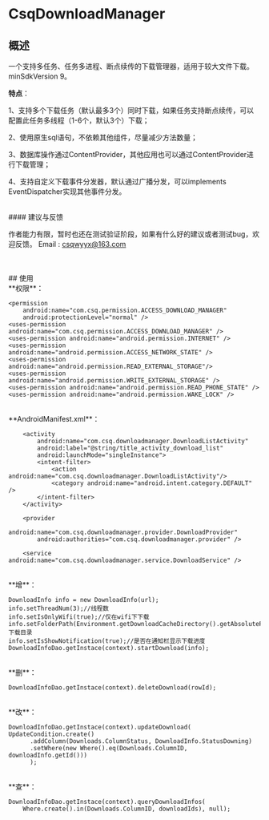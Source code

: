 # CsqDownloadManager


## 概述

一个支持多任务、任务多进程、断点续传的下载管理器，适用于较大文件下载。minSdkVersion 9。


**特点**：

1、支持多个下载任务（默认最多3个）同时下载，如果任务支持断点续传，可以配置此任务多线程（1-6个，默认3个）下载；

2、使用原生sql语句，不依赖其他组件，尽量减少方法数量；

3、数据库操作通过ContentProvider，其他应用也可以通过ContentProvider进行下载管理；

4、支持自定义下载事件分发器，默认通过广播分发，可以implements EventDispatcher实现其他事件分发。

<br>
#### 建议与反馈

作者能力有限，暂时也还在测试验证阶段，如果有什么好的建议或者测试bug，欢迎反馈。
Email : <csqwyyx@163.com>


<br>
<br>
## 使用

<br>
**权限**：
    
    <permission
        android:name="com.csq.permission.ACCESS_DOWNLOAD_MANAGER"
        android:protectionLevel="normal" />
    <uses-permission android:name="com.csq.permission.ACCESS_DOWNLOAD_MANAGER" />
    <uses-permission android:name="android.permission.INTERNET" />
    <uses-permission android:name="android.permission.ACCESS_NETWORK_STATE" />
    <uses-permission android:name="android.permission.READ_EXTERNAL_STORAGE"/>
    <uses-permission android:name="android.permission.WRITE_EXTERNAL_STORAGE" />
    <uses-permission android:name="android.permission.READ_PHONE_STATE" />
    <uses-permission android:name="android.permission.WAKE_LOCK" />

<br>
**AndroidManifest.xml**：
    
        <activity
            android:name="com.csq.downloadmanager.DownloadListActivity"
            android:label="@string/title_activity_download_list"
            android:launchMode="singleInstance">
            <intent-filter>
                <action android:name="com.csq.downloadmanager.DownloadListActivity"/>
                <category android:name="android.intent.category.DEFAULT" />
            </intent-filter>
        </activity>

        <provider
            android:name="com.csq.downloadmanager.provider.DownloadProvider"
            android:authorities="com.csq.downloadmanager.provider" />

        <service android:name="com.csq.downloadmanager.service.DownloadService" />

<br>
**增**：

    DownloadInfo info = new DownloadInfo(url);
    info.setThreadNum(3);//线程数
    info.setIsOnlyWifi(true);//仅在wifi下下载
    info.setFolderPath(Environment.getDownloadCacheDirectory().getAbsolutePath());//下载目录
    info.setIsShowNotification(true);//是否在通知栏显示下载进度
    DownloadInfoDao.getInstace(context).startDownload(info);

<br>
**删**：
    
    DownloadInfoDao.getInstace(context).deleteDownload(rowId);

<br>
**改**：

    DownloadInfoDao.getInstace(context).updateDownload(
    UpdateCondition.create()
          .addColumn(Downloads.ColumnStatus, DownloadInfo.StatusDowning)
          .setWhere(new Where().eq(Downloads.ColumnID, downloadInfo.getId()))
          );

<br>
**查**：

    DownloadInfoDao.getInstace(context).queryDownloadInfos(
        Where.create().in(Downloads.ColumnID, downloadIds), null);







